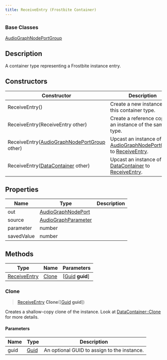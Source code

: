 ```yaml
---
title: ReceiveEntry (Frostbite Container)
---
```

### Base Classes

[AudioGraphNodePortGroup](AudioGraphNodePortGroup)

## Description

A container type representing a Frostbite instance entry.

## Constructors

| Constructor                                                             | Description                                                                                                     |
| ----------------------------------------------------------------------- | --------------------------------------------------------------------------------------------------------------- |
| ReceiveEntry()                                                          | Create a new instance of this container type.                                                                   |
| ReceiveEntry(ReceiveEntry other)                                        | Create a reference copy of an instance of the same type.                                                        |
| ReceiveEntry([AudioGraphNodePortGroup](AudioGraphNodePortGroup) other)  | Upcast an instance of type [AudioGraphNodePortGroup](AudioGraphNodePortGroup) to [ReceiveEntry](ReceiveEntry).  |
| ReceiveEntry([DataContainer](/vext/ref/cls/shr/datacontainer) other) | Upcast an instance of type [DataContainer](/vext/ref/cls/shr/datacontainer) to [ReceiveEntry](ReceiveEntry). |

## Properties

| Name       | Type                                       | Description |
| ---------- | ------------------------------------------ | ----------- |
| out        | [AudioGraphNodePort](AudioGraphNodePort)   |             |
| source     | [AudioGraphParameter](AudioGraphParameter) |             |
| parameter  | number                                     |             |
| savedValue | number                                     |             |

## Methods

| Type                         | Name            | Parameters                                     |
| ---------------------------- | --------------- | ---------------------------------------------- |
| [ReceiveEntry](ReceiveEntry) | [Clone](#clone) | \[[Guid](/vext/ref/cls/shr/guid) **guid**\] |

### Clone

> [ReceiveEntry](ReceiveEntry) **Clone**(\[[Guid](/vext/ref/cls/shr/guid) **guid**\])

Creates a shallow-copy clone of the instance. Look at [DataContainer::Clone](/vext/ref/cls/shr/datacontainer#clone) for more details.

#### Parameters

| Name | Type         | Description                                 |
| ---- | ------------ | ------------------------------------------- |
| guid | [Guid](Guid) | An optional GUID to assign to the instance. |
